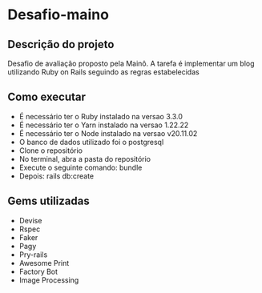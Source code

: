 # Desafio-maino
## Descrição do projeto
<p>Desafio de avaliação proposto pela Mainô. A tarefa é implementar um blog utilizando Ruby on Rails seguindo as regras estabelecidas</p>

<h2>Como executar</h2>
<ul>
  <li>É necessário ter o Ruby instalado na versao 3.3.0</li>
  <li>É necessário ter o Yarn instalado na versao 1.22.22</li>
  <li>É necessário ter o Node instalado na versao v20.11.02</li>
  <li>O banco de dados utilizado foi o postgresql</li>
  <li>Clone o repositório</li>
  <li>No terminal, abra a pasta do repositório</li>
  <li>Execute o seguinte comando: bundle </li>
  <li>Depois: rails db:create </li>
</ul>

<h2>Gems utilizadas</h2>
<ul>
  <li>Devise</li>
  <li>Rspec</li>
  <li>Faker</li>
  <li>Pagy</li>
  <li>Pry-rails</li>
  <li>Awesome Print</li>
  <li>Factory Bot</li>
  <li>Image Processing</li>
</ul>
